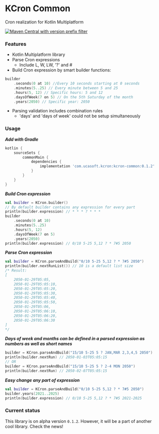 # KCron Common
Cron realization for Kotlin Multiplatform

[![Maven Central with version prefix filter](https://img.shields.io/maven-central/v/com.ucasoft.kcron/kcron-common/0.1.2)](https://search.maven.org/artifact/com.ucasoft.kcron/kcron-common/0.1.2/jar)

### Features
* Kotlin Multiplatform library
* Parse Cron expressions
  * Include L, W, LW, '?' and #
* Build Cron expression by smart builder functions:
```kotlin
builder
    .seconds(0 at 10) //Every 10 seconds starting at 0 seconds
    .minutes(5..25) // Every minute between 5 and 25
    .hours(5, 12) // Specific hours: 5 and 12
    .daysOfWeek(7 on 5) // On the 5th Saturday of the month
    .years(2050) // Specific year: 2050
```
* Parsing validation includes combination rules
  * 'days' and 'days of week' could not be setup simultaneously
### Usage
***Add with Gradle***
```groovy
kotlin {
    sourceSets {
        commonMain {
            dependencies {
                implementation 'com.ucasoft.kcron:kcron-common:0.1.2'
            }
        }
    }
}
```
***Build Cron expression***
```kotlin
val builder = KCron.builder()
// By default builder contains any expression for every part
println(builder.expression) // * * * ? * * *
builder
    .seconds(0 at 10)
    .minutes(5..25)
    .hours(5, 12)
    .daysOfWeek(7 on 5)
    .years(2050)
println(builder.expression) // 0/10 5-25 5,12 ? * 7#5 2050
```
***Parse Cron expression***
```kotlin
val builder = KCron.parseAndBuild("0/10 5-25 5,12 ? * 7#5 2050")
println(builder.nextRunList()) // 10 is a default list size
/* Result:
[
    2050-01-29T05:05,
    2050-01-29T05:05:10,
    2050-01-29T05:05:20,
    2050-01-29T05:05:30,
    2050-01-29T05:05:40,
    2050-01-29T05:05:50,
    2050-01-29T05:06,
    2050-01-29T05:06:10,
    2050-01-29T05:06:20,
    2050-01-29T05:06:30
]
*/ 
```
***Days of week and months can be defined in a parsed expression as numbers as well as short names***
```kotlin
builder = KCron.parseAndBuild("15/10 5-25 5 ? JAN,MAR 2,3,4,5 2050")
println(builder.nextRun) // 2050-01-03T05:05:15
// OR
builder = KCron.parseAndBuild("15/10 5-25 5 ? 2-4 MON 2050")
println(builder.nextRun) // 2050-02-07T05:05:15
```
***Easy change any part of expression***
```kotlin
val builder = KCron.parseAndBuild("0/10 5-25 5,12 ? * 7#5 2050")
builder.years(2021..2025)
println(builder.expression) // 0/10 5-25 5,12 ? * 7#5 2021-2025
``` 
### Current status
This library is on alpha version `0.1.2`.
However, it will be a part of another cool library.
Check the news! 
